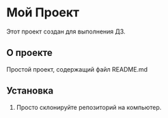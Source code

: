 # Мой Проект

Этот проект создан для выполнения ДЗ.

## О проекте

Простой проект, содержащий файл README.md

## Установка

1. Просто склонируйте репозиторий на компьютер.
